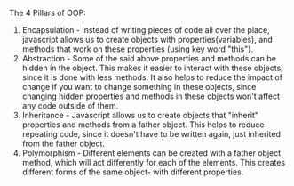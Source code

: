 The 4 Pillars of OOP:
1. Encapsulation - Instead of writing pieces of code all over the place, javascript allows us to create objects with properties(variables), and methods that work on these properties (using key word "this").
2. Abstraction - Some of the said above properties and methods can be hidden in the object. This makes it easier to interact with these objects, since it is done with less methods. It also helps to reduce the impact of change if you want to change something in these objects, since changing hidden properties and methods in these objects won't affect any code outside of them.
3. Inheritance - Javascript allows us to create objects that "inherit" properties and methods from a father object. This helps to reduce repeating code, since it doesn't have to be written again, just inherited from the father object.
4. Polymorphism - Different elements can be created with a father object method, which will act differently for each of the elements. This creates different forms of the same object- with different properties.
